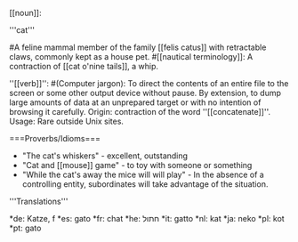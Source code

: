 [[noun]]:

'''cat'''

#A feline mammal member of the family [[felis catus]] with retractable claws, commonly kept as a house pet.
#[[nautical terminology]]: A contraction of [[cat o'nine tails]], a whip.

''[[verb]]'':
#(Computer jargon): To direct the contents of an entire file to the screen or some other output device without pause. By extension, to dump large amounts of data at an unprepared target or with no intention of browsing it carefully. Origin: contraction of the word ''[[concatenate]]''. Usage: Rare outside Unix sites. 

===Proverbs/Idioms===
* "The cat's whiskers" - excellent, outstanding
* "Cat and [[mouse]] game" - to toy with someone or something
* "While the cat's away the mice will will play" - In the absence of a controlling entity, subordinates will take advantage of the situation.

'''Translations'''

*de: Katze, f
*es: gato
*fr: chat
*he: חתול
*it: gatto
*nl: kat
*ja: neko
*pl: kot
*pt: gato